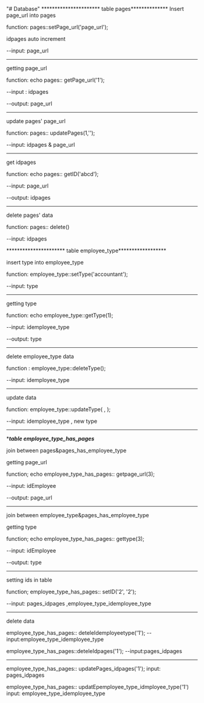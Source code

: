 "# Database"
********************** table pages**************
Insert page_url into pages

function: pages::setPage_url('page_url');

idpages auto increment 

--input: page_url
************

getting page_url

function: echo pages:: getPage_url('1');

--input : idpages

--output:  page_url
*************

update pages' page_url

function: pages:: updatePages(1,'');

--input: idpages & page_url
**************
get idpages

function: echo pages:: getID('abcd');

--input: page_url

--output: idpages
****************
delete pages' data

function:  pages:: delete()

--input: idpages


********************** table employee_type******************

insert type into employee_type

function: employee_type::setType('accountant');

--input: type
****************
getting type

function:   echo employee_type::getType(1);

--input: idemployee_type

--output: type
**********************

delete employee_type data

function :  employee_type::deleteType();

--input: idemployee_type
***************

update data

function:  employee_type::updateType(  ,  );

--input: idemployee_type , new type
*************************



******************table employee_type_has_pages*****************

join between pages&pages_has_employee_type

getting page_url

function; echo employee_type_has_pages:: getpage_url(3);

--input: idEmployee

--output: page_url


*************
join between employee_type&pages_has_employee_type

getting type

function; echo employee_type_has_pages:: gettype(3);

--input: idEmployee

--output: type
*************

setting ids in table

function;  employee_type_has_pages:: setID('2', '2');

--input: pages_idpages ,employee_type_idemployee_type
***************
delete data

employee_type_has_pages:: deteleIdemployeetype('1');
--input:employee_type_idemployee_type

employee_type_has_pages::deteleIdpages('1');
--input:pages_idpages


******************
employee_type_has_pages:: updatePages_idpages('1');
input: pages_idpages

employee_type_has_pages:: updatEpemployee_type_idmployee_type('1')
input: employee_type_idemployee_type


